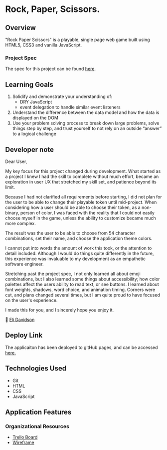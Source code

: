 # Rock, Paper, Scissors.
## Overview
"Rock Paper Scissors" is a playable, single page web game built using HTML5, CSS3 and vanilla JavaScript. 

### Project Spec
The spec for this project can be found [here](https://frontend.turing.edu/projects/module-1/rock-paper-scissors-solo.html). 

## Learning Goals
1. Solidify and demonstrate your understanding of:
    * DRY JavaScript
    * event delegation to handle similar event listeners
2. Understand the difference between the data model and how the data is displayed on the DOM
3. Use your problem solving process to break down large problems, solve things step by step, and trust yourself to not rely on an outside “answer” to a logical challenge
## Developer note
Dear User,
 
My key focus for this project changed during development. What started as a project I knew I had the skill to complete without much effort, became an exploration in user UX that stretched my skill set, and patience beyond its limit.
 
Because I had not clarified all requirements before starting, I did not plan for the user to be able to change their playable token until mid-project. When considering how a user should be able to choose their token, as a non-binary, person of color, I was faced with the reality that I could not easily choose myself in the game, unless the ability to customize became much more complex.
 
The result was the user to be able to choose from 54 character combinations, set their name, and choose the application theme colors.
 
I cannot put into words the amount of work this took, or the attention to detail included. Although I would do things quite differently in the future, this experience was invaluable to my development as an empathetic software engineer.
 
Stretching past the project spec, I not only learned all about emoji combinations, but I also learned some things about accessibility; how color palettes affect the users ability to read text, or see buttons. I learned about font weights, shadows, word choice, and animation timing. Corners were cut, and plans changed several times, but I am quite proud to have focused on the user's experience.
 
I made this for you, and I sincerely hope you enjoy it.

🦊  [Eli Davidson](https://github.com/elleshadow)

## Deploy Link
The applicaiton has been deployed to gitHub pages, and can be accessed [here.](https://elleshadow.github.io/rock-paper-scissors/)

## Technologies Used
* Git 
* HTML
* CSS
* JavaScript

## Application Features

### Organizational Resources

* [Trello Board](https://trello.com/b/5f7bOsJP)
* [Wireframe](https://excalidraw.com/#json=pgxUenA_sOdIp0n8cQWSQ,9tbZIlB88-DtRD8S-AF-Kg)
